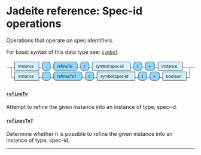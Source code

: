 <!---
  This markdown file was generated. Do not edit.
  -->

# Jadeite reference: Spec-id operations

Operations that operate on spec identifiers.

For basic syntax of this data type see: [`symbol`](jadeite-basic-syntax-reference.md#symbol)

!["spec-id-op"](./halite-bnf-diagrams/spec-id-op-j.svg)

#### [`refineTo`](jadeite-full-reference.md#refineTo)

Attempt to refine the given instance into an instance of type, spec-id.

#### [`refinesTo?`](jadeite-full-reference.md#refinesTo_Q)

Determine whether it is possible to refine the given instance into an instance of type, spec-id.

---
